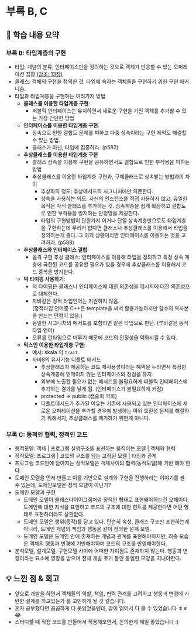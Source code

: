 # 부록 B, C

## 📌 학습 내용 요약 
### 부록 B: 타입계층의 구현  
- 타입: 개념의 분류, 인터페이스만을 정의하는 것으로 객체가 반응할 수 있는 오퍼레이션 집합 [(참조: 13장)](https://github.com/team-study-group/objects/blob/main/mini/docs/chapter13.md)
- 클래스: 객체의 구현을 정의한 것, 타입에 속하는 객체들을 구현하기 위한 구현 매커니즘.
- 타입과 타입계층을 구현하는 여러가지 방법
  - **클래스를 이용한 타입계층 구현**: 
    - 퍼블릭 인터페이스는 유지하면서 새로운 구현을 가진 객체를 추가할 수 있는 가장 간단한 방법
  - **인터페이스를 이용한 타입계층 구현**: 
    - 상속으로 인한 결합도 문제를 피하고 다중 상속이라는 구현 제약도 해결할 수 있는 방법.
    - 클래스가 아닌, 타입에 집중하라. (p582)
  - **추상클래스를 이용한 타입계층 구현**
    - 클래스 상속을 이용해 구현을 공유하면서도 결합도로 인한 부작용을 피하는 방법
    - 추상클래스를 이용한 타입계층 구현과, 구체클래스로 상속받는 방법과의 차이
      - 추상화의 정도: 추상메서드의 시그니처에만 의존한다.
      - 상속을 사용하는 의도: 자신의 인스턴스를 직접 사용하지 않고, 유일한 목적은 자식 클래스를 추가하는 것. 상속계층을 쉽게 확장하고 결합도로 인한 부작용을 방지하는 안정망을 제공한다.
      -  타입의 구현방법이 단한가지 이거나 단일 상속계층만으로도 타입계층을 구현하는데 무리가 없다면 클래스나 추상클래스를 이용해서 타입을 정의하는게 좋다. 그 외의 상황이라면 인터페이스를 이용하는 것을 고려하라. (p588)
  - **추상클래스와 인터페이스 결합**
    - 골격 구현 추상 클래스: 인터페이스를 이용해 타입을 정의하고 특정 상속 계층에 국한된 코드를 공유할 필요가 있을 경우에 추상클래스를 이용해서 코드 중복을 방지한다.
  - **덕 타이핑 사용하기**:
    - 덕 타이핑은 클래스나 인터페이스에 대한 의존성을 메시지에 대한 의존성으로 대체한다.
    - 자바같은 정적 타입언어는 지원하지 않음.   
    (정적타입 언어중 C++은 template을 써서 활용가능하지만 함수의 복사본을 만드는 단점이 있음.)
    - 동일한 시그니처의 메서드를 포함하면 같은 타입으로 판단. (루비같은 동적타입 언어)
    - 오류를 런타임으로 미루기 때문에 코드의 안정성을 약화시킬 수 있다.
  - **믹스인 이용한 타입계층 구현**: 
    - 예시: skala 의 `trait`
    - 자바8의 유사기능 디폴트 메서드
      - 추상클래스가 제공하는 코드 재사용성이라는 혜택을 누리면서 특정한 상속계층에 얽메이지 않는 인터페이스의 장점을 유지
      - 외부에 노출할 필요가 없는 메서드를 불필요하게 퍼블릭 인터페이스에 추가하는 결과를 낳게 됨. (인터페이스가 불필요하게 커짐)
      -  protected -> public (캡슐화 약화)
      - 디폴트메서드가 추가된 이유는 기존에 사용되고 있는 인터페이스에 새로운 오퍼레이션을 추가할 경우에 발생하는 하위 호환성 문제를 해결하기 위해서지, 추상클래스를 제거하기 위한게 아니다.

### 부록 C: 동적인 협력, 정적인 코드
-  동적모델: 객체 | 프로그램 실행구조를 표현하는 움직이는 모델 | 객체와 협력
- 정적모델: 프로그램 | 코드의 구조를 담는 고정된 모델 | 타입과 관계
- 프로그램 코드안에 담아지는 정적모델은 객체사이의 협력(동적모델)에 기반 해야 한다.
- 도메인 모델을 먼저 만들고 이를 기반으로 설계와 구현을 진행하라는 이야기를 볼 수 있는데, 도메인모델은 정적 모델이 아닌가?
- 도메인 모델과 구현
  - 도메인 모델이 클래스다이어그램처럼 정적인 형태로 표현돼야하는건 오해이다. 도메인에 대한 지식을 표현하고 코드의 구조에 대한 힌트를 제공한다면 어떤 형태로 표현하더라도 상관없다.
  - 도메인 모델은 행위(동작)를 담고 있다. 단순히 속성, 클래스 구조만 표현하는게 아니라, 도메인 개념의 책임과 행동을 같이 정의한 설계 모델.
  - 도메인 모델은 도메인 안에 존재하는 개념과 관계를 표현해야하지만, 최종 모습은 객체의 행동과 변경에 기반해야하며 코드의 구조를 반영해야한다.  
- 분석모델, 설계모델, 구현모델 사이에 어떠한 차이점도 존재하지 않는다. 행동과 변경이라는 요소에 영향을 받으며 전체 개발 주기 동안 동일한 모양을 지녀야한다.

## 💡 느낀 점 & 회고
- 앞으로 개발을 하면서 객체들의 역할, 책임, 협력 관계를 고려하고 행동과 변경에 기반한 설계를 하고있는가 를 고민하게 될 것 같습니다.
- 혼자 공부했다면 꼼꼼하게 다 못읽었을텐데, 같이 읽어서 다 볼 수 있었습니다 ㅎㅎ 😂
- 스터디할 때 직접 코드를 만들어서 적용해보면서, 논의한게 제일 좋았습니다 :)  


